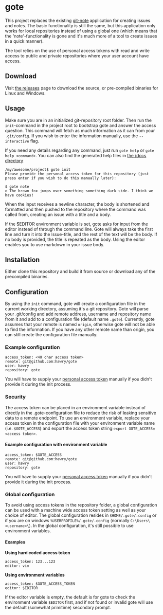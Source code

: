 # gote
This project replaces the existing [git-note][1] application for creating issues and notes. The basic functionality is still the same, but this application only works for local repositories instead of using a global one (which means that the 'note'-functionality is gone and it's much more of a tool to create issues in a quick manner).

The tool relies on the use of personal access tokens with read and write access to public and private repositories where your user account have access.

## Download
Visit [the releases][3] page to download the source, or pre-compiled binaries for Linux and Windows.

## Usage

Make sure you are in an initialized git-repository root folder. Then run the `init`-command in the project root to bootstrap gote and answer the access question. This command will fetch as much information as it can from your `.git/config`. If you wish to enter the information manually, use the `--interactive` flag.

If you need any details regarding any command, just run `gote help` or `gote help <command>`. You can also find the generated help files in [the /docs directory](docs/gote)

```
/my/awesome/project$ gote init
Please provide the personal access token for this repository (just press enter if you wish to do this manually later):
```

```
$ gote note
> The brown fox jumps over something something dark side. I think we have cookies!
```

When the input receives a newline character, the body is shortened and formatted and then pushed to the repository where the command was called from, creating an issue with a title and a body.

If the $EDITOR environment variable is set, gote asks for input from the editor instead of through the command line. Gote will always take the first line and turn it into the Issue-title, and the rest of the text will be the body. If no body is provided, the title is repeated as the body. Using the editor enables you to use markdown in your issue body.

## Installation
Either clone this repository and build it from source or download any of the precompiled binaries.

## Configuration
By using the `init` command, gote will create a configuration file in the current working directory, assuming it's a git repository. Gote will parse your .git/config and add remote address, username and repository name from it and add to a configuration file (default name `.gote`). Currently, gote assumes that your remote is named `origin`, otherwise gote will not be able to find the information. If you have any other remote name than origin, you can still create the configuration file manually.



### Example configuration
```
access_token: <40 char access token>
remote: git@github.com:hawry/gote
user: hawry
repository: gote
```

You will have to supply your [personal access token][2] manually if you didn't provide it during the init process.

### Security
The access token can be placed in an environment variable instead of directly in the .gote-configuration file to reduce the risk of leaking sensitive data to a remote endpoint. To use an environment variable, replace your access token in the configuration file with your environment variable name (i.e. `$GOTE_ACCESS`) and export the access token string `export GOTE_ACCESS=<access token>`.

#### Example configuration with environment variable
```
access_token: $GOTE_ACCESS
remote: git@github.com:hawry/gote
user: hawry
repository: gote
```

You will have to supply your [personal access token][2] manually if you didn't provide it during the init process.

### Global configuration
To avoid using access tokens in the repository folder, a global configuration can be used with a machine wide access token setting as well as your choice of editor. The global configuration resides in `$HOME/.gote/.config` or if you are on windows `%USERPROFILE%/.gote/.config` (normally `C:\Users\<username>\`). In the global configuration, it's still possible to use environment variables.

#### Examples
**Using hard coded access token**
```
access_token: 123...123
editor: vim
```

**Using environment variables**
```
access_token: $GOTE_ACCESS_TOKEN
editor: $EDITOR
```

If the editor variable is empty, the default is for gote to check the environment variable `$EDITOR` first, and if not found or invalid gote will use the default (somewhat primitime) secondary prompt.

[1]: https://github.com/hawry/git-note
[2]: https://help.github.com/articles/creating-an-access-token-for-command-line-use/
[3]: https://github.com/Hawry/gote/releases
[4]: gote.md
